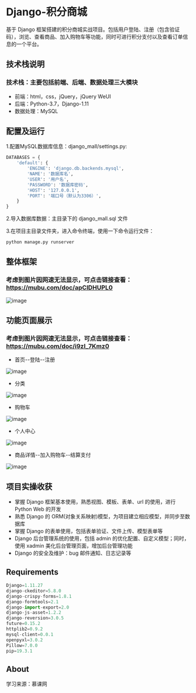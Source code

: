 # Django-积分商城

基于 Django 框架搭建的积分商城实战项目。包括用户登陆、注册（包含验证码），浏览、查看商品、加入购物车等功能，同时可进行积分支付以及查看订单信息的一个平台。

## 技术栈说明

### 技术栈：主要包括前端、后端、数据处理三大模块

- 前端：html，css，jQuery，jQuery WeUI
- 后端：Python-3.7，Django-1.11
- 数据处理：MySQL

## 配置及运行

1.配置MySQL数据库信息：django_mall/settings.py:
```python
DATABASES = {
    'default': {
        'ENGINE': 'django.db.backends.mysql',
        'NAME': '数据库名',
        'USER': '用户名',
        'PASSWORD': '数据库密码',
        'HOST': '127.0.0.1',
        'PORT': '端口号（默认为3306）',
    }
}
```

2.导入数据库数据：主目录下的 django_mall.sql 文件

3.在项目主目录文件夹，进入命令终端，使用一下命令运行文件：
```python
python manage.py runserver
```

## 整体框架

### 考虑到图片因网速无法显示，可点击链接查看：https://mubu.com/doc/apClDHUPL0
![image](https://github.com/Leofighting/django_mall/blob/master/readme_images/Django-%E7%A7%AF%E5%88%86%E5%95%86%E5%9F%8E.png)

## 功能页面展示

### 考虑到图片因网速无法显示，可点击链接查看：https://mubu.com/doc/i9zI_7Kmz0
- 首页--登陆--注册

![image](https://github.com/Leofighting/django_mall/blob/master/readme_images/1.png)

- 分类

![image](https://github.com/Leofighting/django_mall/blob/master/readme_images/2.png)

- 购物车

![image](https://github.com/Leofighting/django_mall/blob/master/readme_images/3.png)

- 个人中心

![image](https://github.com/Leofighting/django_mall/blob/master/readme_images/4.png)

- 商品详情--加入购物车--结算支付

![image](https://github.com/Leofighting/django_mall/blob/master/readme_images/5.gif)



## 项目实操收获

- 掌握 Django 框架基本使用，熟悉视图、模板、表单、url 的使用，进行 Python Web 的开发
- 熟悉 Django 的 ORM(对象关系映射)模型，为项目建立相应模型，并同步至数据库
- 掌握 Django 的表单使用，包括表单验证、文件上传、模型表单等
- Django 后台管理系统的使用，包括 admin 的优化配置、自定义模型；同时，使用 xadmin 美化后台管理页面，增加后台管理功能
- Django 的安全及维护：bug 邮件通知、日志记录等

## Requirements

```python
Django=1.11.27
django-ckeditor=5.8.0
django-crispy-forms=1.8.1
django-formtools=2.1
django-import-export=2.0
django-js-asset=1.2.2
django-reversion=3.0.5
future=0.15.2
httplib2=0.9.2
mysql-client=0.0.1
openpyxl=3.0.2
Pillow=7.0.0
pip=19.3.1
```



## About

学习来源：慕课网

